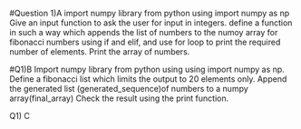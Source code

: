 #Question 1)A
import numpy library from python using import numpy as np 
Give an input function to ask the user for input in integers.
define a function in such a way which appends the list of numbers to the numoy array for fibonacci numbers using if and elif, and use for loop to print the required number of elements. Print the array of numbers.

#Q1)B
Import numpy library from python using using import numpy as np.
Define a fibonacci list which limits the output to 20 elements only.
Append the generated list (generated_sequence)of numbers to a numpy array(final_array)
Check the result using the print function.

Q1) C
